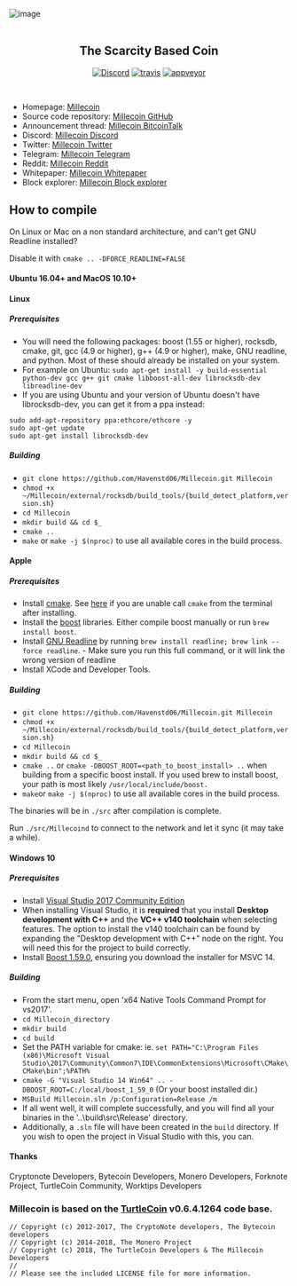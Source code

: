 ![image](https://i.imgur.com/H9UbLUK.png)
<br>
<br>

<h2 align="center">The Scarcity Based Coin</h2>

<p align="center">
  <a href="https://discord.gg/nMDftCy"><img src="https://img.shields.io/discord/447717449136209920.svg?style=for-the-badge" alt="Discord"></a>
  <a href="https://travis-ci.org/Millecoin/Millecoin"><img src="https://img.shields.io/travis/Millecoin/Millecoin.svg?style=for-the-badge" alt="travis"></a>
  <a href="https://ci.appveyor.com/project/Millecoin/Millecoin"><img src="https://img.shields.io/appveyor/tests/Millecoin/Millecoin.svg?style=for-the-badge" alt="appveyor"></a>
</p>
<br>



* Homepage: [Millecoin](http://Millecoin.cx)
* Source code repository: [Millecoin GitHub](https://github.com/Havenstd06/Millecoin)
* Announcement thread: [Millecoin BitcoinTalk](https://bitcointalk.org/)
* Discord: [Millecoin Discord](https://discord.gg/nMDftCy)
* Twitter: [Millecoin Twitter](https://twitter.com/)
* Telegram: [Millecoin Telegram](https://t.me/joinchat/)
* Reddit: [Millecoin Reddit](https://www.reddit.com/r/)
* Whitepaper: [Millecoin Whitepaper](http://millecoin.cx/whitepaper.pdf)
* Block explorer: [Millecoin Block explorer](http://millecoin.cx)


## How to compile

On Linux or Mac on a non standard architecture, and can't get GNU Readline installed?

Disable it with `cmake .. -DFORCE_READLINE=FALSE`

#### Ubuntu 16.04+ and MacOS 10.10+

#### Linux

##### Prerequisites

- You will need the following packages: boost (1.55 or higher), rocksdb, cmake, git, gcc (4.9 or higher), g++ (4.9 or higher), make, GNU readline, and python. Most of these should already be installed on your system.
- For example on Ubuntu: `sudo apt-get install -y build-essential python-dev gcc g++ git cmake libboost-all-dev librocksdb-dev libreadline-dev`
- If you are using Ubuntu and your version of Ubuntu doesn't have librocksdb-dev, you can get it from a ppa instead:
```
sudo add-apt-repository ppa:ethcore/ethcore -y
sudo apt-get update
sudo apt-get install librocksdb-dev
```

##### Building

- `git clone https://github.com/Havenstd06/Millecoin.git Millecoin`
- `chmod +x ~/Millecoin/external/rocksdb/build_tools/{build_detect_platform,version.sh}`
- `cd Millecoin`
- `mkdir build && cd $_`
- `cmake ..`
- `make` or `make -j $(nproc)` to use all available cores in the build process.

#### Apple

##### Prerequisites

- Install [cmake](https://cmake.org/). See [here](https://stackoverflow.com/questions/23849962/cmake-installer-for-mac-fails-to-create-usr-bin-symlinks) if you are unable call `cmake` from the terminal after installing.
- Install the [boost](http://www.boost.org/) libraries. Either compile boost manually or run `brew install boost`.
- Install [GNU Readline](https://tiswww.case.edu/php/chet/readline/rltop.html) by running `brew install readline; brew link --force readline`. - Make sure you run this full command, or it will link the wrong version of readline
- Install XCode and Developer Tools.

##### Building

- `git clone https://github.com/Havenstd06/Millecoin.git Millecoin`
- `chmod +x ~/Millecoin/external/rocksdb/build_tools/{build_detect_platform,version.sh}`
- `cd Millecoin`
- `mkdir build && cd $_`
- `cmake ..` or `cmake -DBOOST_ROOT=<path_to_boost_install> ..` when building
  from a specific boost install. If you used brew to install boost, your path is most likely `/usr/local/include/boost.`
- `make`or `make -j $(nproc)` to use all available cores in the build process.

The binaries will be in `./src` after compilation is complete.

Run `./src/Millecoind` to connect to the network and let it sync (it may take a while).

#### Windows 10

##### Prerequisites
- Install [Visual Studio 2017 Community Edition](https://www.visualstudio.com/thank-you-downloading-visual-studio/?sku=Community&rel=15&page=inlineinstall)
- When installing Visual Studio, it is **required** that you install **Desktop development with C++** and the **VC++ v140 toolchain** when selecting features. The option to install the v140 toolchain can be found by expanding the "Desktop development with C++" node on the right. You will need this for the project to build correctly.
- Install [Boost 1.59.0](https://sourceforge.net/projects/boost/files/boost-binaries/1.59.0/), ensuring you download the installer for MSVC 14.

##### Building

- From the start menu, open 'x64 Native Tools Command Prompt for vs2017'.
- `cd Millecoin_directory`
- `mkdir build`
- `cd build`
- Set the PATH variable for cmake: ie. `set PATH="C:\Program Files (x86)\Microsoft Visual Studio\2017\Community\Common7\IDE\CommonExtensions\Microsoft\CMake\CMake\bin";%PATH%`
- `cmake -G "Visual Studio 14 Win64" .. -DBOOST_ROOT=C:/local/boost_1_59_0` (Or your boost installed dir.)
- `MSBuild Millecoin.sln /p:Configuration=Release /m`
- If all went well, it will complete successfully, and you will find all your binaries in the '..\build\src\Release' directory.
- Additionally, a `.sln` file will have been created in the `build` directory. If you wish to open the project in Visual Studio with this, you can.

#### Thanks
Cryptonote Developers, Bytecoin Developers, Monero Developers, Forknote Project, TurtleCoin Community, Worktips Developers

### Millecoin is based on the [TurtleCoin](https://github.com/turtlecoin) v0.6.4.1264 code base.

```
// Copyright (c) 2012-2017, The CryptoNote developers, The Bytecoin developers
// Copyright (c) 2014-2018, The Monero Project
// Copyright (c) 2018, The TurtleCoin Developers & The Millecoin Developers
// 
// Please see the included LICENSE file for more information.
```
